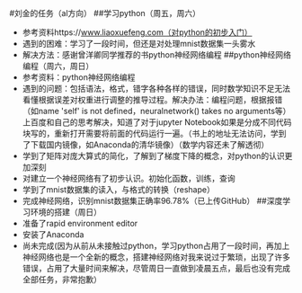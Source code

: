 #刘金的任务（al方向）
##学习python（周五，周六）
- 参考资料https://www.liaoxuefeng.com（对python的初步入门）
- 遇到的困难：学习了一段时间，但还是对处理mnist数据集一头雾水
- 解决方法：感谢曾洋卿同学推荐的书python神经网络编程
##python神经网络编程（周六，周日）
- 参考资料：python神经网络编程
- 遇到的问题：包括语法，格式，错字各种各样的错误，同时数学知识不足无法看懂根据误差对权重进行调整的推导过程。解决办法：编程问题，根据报错（如name 'self' is not defined，neuralnetwork() takes no arguments等）上百度和自己的思考解决，知道了对于jupyter Notebook如果是分成不同代码块写的，重新打开需要将前面的代码运行一遍。（书上的地址无法访问，学到了下载国内镜像，如Anaconda的清华镜像）（数学内容还未了解透彻）
- 学到了矩阵对庞大算式的简化，了解到了梯度下降的概念，对python的认识更加深刻
- 对建立一个神经网络有了初步认识。初始化函数，训练，查询
- 学到了mnist数据集的读入，与格式的转换（reshape）
- 完成神经网络，识别mnist数据集正确率96.78%（已上传GitHub）
##深度学习环境的搭建（周日）
- 准备了rapid environment editor
- 安装了Anaconda
- 尚未完成(因为从前从未接触过python，学习python占用了一段时间，再加上神经网络也是一个全新的概念，搭建神经网络对我来说过于繁琐，出现了许多错误，占用了大量时间来解决，尽管周日一直做到凌晨五点，最后也没有完成全部任务，非常抱歉）
